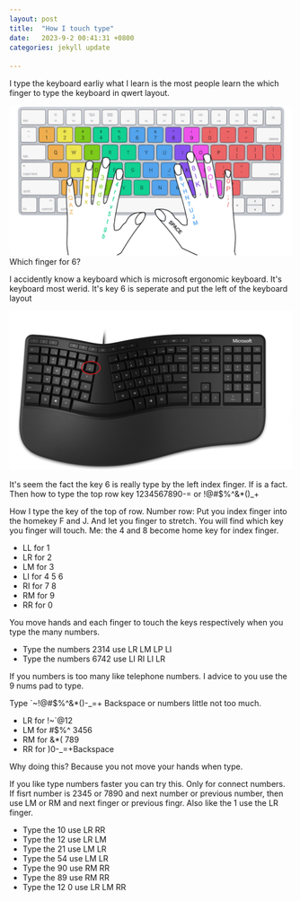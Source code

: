 ```yaml
---
layout: post
title:  "How I touch type"
date:   2023-9-2 00:41:31 +0800
categories: jekyll update

---
```


I type the keyboard earliy what I learn is the most people learn the which finger to type the keyboard in qwert layout.

![img](/assets/images/Finger_position_on_a_keyboard.png)
Which finger for 6?

I accidently know a keyboard which is microsoft ergonomic keyboard. It's keyboard most werid. It's key 6 is seperate and put the left of the keyboard layout

![img](/assets/images/microsoft_ergonomic_keyboard.png)

It's seem the fact the key 6 is really type by the left index finger. If is a fact. Then how to type the top row key 1234567890-= or !@#$%^&\*()\_+

How I type the key of the top of row. 
Number row: Put you index finger into the homekey F and J. And let you finger to stretch. You will find which key you finger will touch. Me: the 4 and 8 become home key for index finger. 

-   LL for 1
-   LR for 2
-   LM for 3
-   LI for 4 5 6
-   RI for 7 8
-   RM for 9
-   RR for 0

You move hands and each finger to touch the keys respectively when you type the many numbers. 

-   Type the numbers 2314 use LR LM LP LI
-   Type the numbers 6742 use LI RI LI LR

If you numbers is too many like telephone numbers. I advice to you use the 9 nums pad to type. 

Type `~!@#$%^&\*()-_=+ Backspace or numbers little not too much.

-   LR for !~`@12
-   LM for \#$%^ 3456
-   RM for &\*( 789
-   RR for )0-_=+Backspace

Why doing this? Because you not move your hands when type.

If you like type numbers faster you can try this. Only for connect numbers. If fisrt number is 2345 or 7890 and next number or previous number, then use LM or RM and next finger or previous fingr. Also like the 1 use the LR finger.

-   Type the 10 use LR RR
-   Type the 12 use LR LM
-   Type the 21 use LM LR
-   Type the 54 use LM LR
-   Type the 90 use RM RR
-   Type the 89 use RM RR
-   Type the 12 0 use LR LM RR



<script src="https://giscus.app/client.js"
        data-repo="icydgx/icydgx.github.io"
        data-repo-id="R_kgDOKIERUQ"
        data-category="General"
        data-category-id="DIC_kwDOKIERUc4CYqL9"
        data-mapping="pathname"
        data-strict="0"
        data-reactions-enabled="1"
        data-emit-metadata="0"
        data-input-position="bottom"
        data-theme="preferred_color_scheme"
        data-lang="en"
        crossorigin="anonymous"
        async>
</script>
